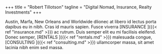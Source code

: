 +++
title = "Robert Tillotson"
tagline = "Digital Nomad, Insurance, Realty Investments"
+++

Austin, Marfa, New Orleans and Worldwide dlionec at libero id lectus porta dapibus eu in nibh. Cras id mauris sapien. Fusce viverra [INSURANCE ]({{< ref "insurance.md" >}}) ac rutrum. Duis semper elit eu mi facilisis eleifend. Donec semper, [RENTALS ]({{< ref "rentals.md" >}}) malesuada congue, [CONSULTING ]({{< ref "consulting.md" >}}) ullamcorper massa, sit amet lacinia nibh enim sed massa.
